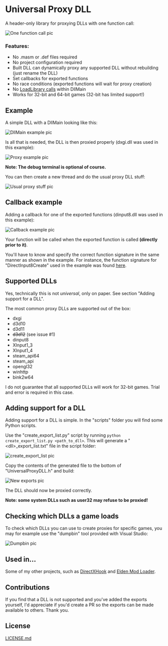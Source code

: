 # Universal Proxy DLL
A header-only library for proxying DLLs with one function call:

![One function call pic](https://github.com/techiew/UniversalProxyDLL/blob/master/pictures/one_function_call.png)

### Features:
* No .masm or .def files required
* No project configuration required
* Built DLL can dynamically proxy any supported DLL without rebuilding (just rename the DLL)
* Set callbacks for exported functions
* No race conditions (exported functions will wait for proxy creation)
* No [LoadLibrary calls](https://learn.microsoft.com/en-us/windows/win32/dlls/dynamic-link-library-best-practices) within DllMain
* Works for 32-bit and 64-bit games (32-bit has limited support!)

## Example
A simple DLL with a DllMain looking like this:

![DllMain example pic](https://github.com/techiew/UniversalProxyDLL/blob/master/pictures/dllmain_example.png)

Is all that is needed, the DLL is then proxied properly (dxgi.dll was used in this example):

![Proxy example pic](https://github.com/techiew/UniversalProxyDLL/blob/master/pictures/proxy_example.png)

**Note: The debug terminal is optional of course.**

You can then create a new thread and do the usual proxy DLL stuff:

![Usual proxy stuff pic](https://github.com/techiew/UniversalProxyDLL/blob/master/pictures/usual_proxy_stuff.png)

## Callback example
Adding a callback for one of the exported functions (dinput8.dll was used in this example):

![Callback example pic](https://github.com/techiew/UniversalProxyDLL/blob/master/pictures/callback_example.png)

Your function will be called when the exported function is called **(directly prior to it)**.

You'll have to know and specify the correct function signature in the same manner as shown in the example. For instance, the function signature for "DirectInput8Create" used in the example was found [here](https://learn.microsoft.com/en-us/previous-versions/windows/desktop/ee416756(v=vs.85)).

## Supported DLLs
Yes, technically this is not *universal*, only on paper. See section "Adding support for a DLL". 

The most common proxy DLLs are supported out of the box:
* dxgi
* d3d10
* d3d11
* ~~d3d12~~ (see issue #1)
* dinput8
* XInput1_3
* XInput1_4
* steam_api64
* steam_api
* opengl32
* winhttp
* bink2w64

I do not guarantee that all supported DLLs will work for 32-bit games. Trial and error is required in this case.

## Adding support for a DLL
Adding support for a DLL is simple. In the "scripts" folder you will find some Python scripts. 

Use the "create_export_list.py" script by running `python create_export_list.py <path_to_dll>`. This will generate a "&lt;dll&gt;_export_list.txt" file in the script folder:

![create_export_list pic](https://github.com/techiew/UniversalProxyDLL/blob/master/pictures/create_export_list.png)

Copy the contents of the generated file to the bottom of "UniversalProxyDLL.h" and build:

![New exports pic](https://github.com/techiew/UniversalProxyDLL/blob/master/pictures/new_exports.png)

The DLL should now be proxied correctly. 

**Note: some system DLLs such as user32 may refuse to be proxied!**

## Checking which DLLs a game loads
To check which DLLs you can use to create proxies for specific games, you may for example use the "dumpbin" tool provided with Visual Studio:

![Dumpbin pic](https://github.com/techiew/UniversalProxyDLL/blob/master/pictures/dumpbin.png)

## Used in...
Some of my other projects, such as [DirectXHook](https://github.com/techiew/DirectXHook) and [Elden Mod Loader](https://github.com/techiew/EldenRingModLoader).

## Contributions
If you find that a DLL is not supported and you've added the exports yourself, I'd appreciate if you'd create a PR so the exports can be made available to others. Thank you.

## License
[LICENSE.md](https://github.com/techiew/UniversalProxyDLL/blob/master/LICENSE.md)
